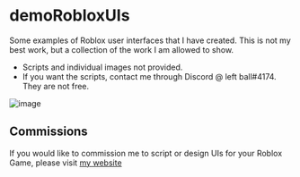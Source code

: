 # demoRobloxUIs
Some examples of Roblox user interfaces that I have created. This is not my best work, but a collection of the work I am allowed to show.
- Scripts and individual images not provided.
- If you want the scripts, contact me through Discord @ left ball#4174. They are not free.

![image](/demoAssets/greenTeaDemo.png)

## Commissions
If you would like to commission me to script or design UIs for your Roblox Game, please visit [my website](https://leftball.xyz)